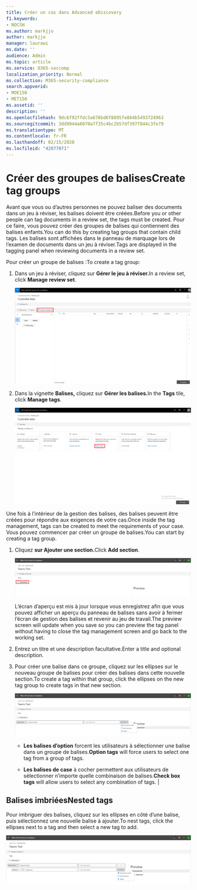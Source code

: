 ```yaml
---
title: Créer un cas dans Advanced eDiscovery
f1.keywords:
- NOCSH
ms.author: markjjo
author: markjjo
manager: laurawi
ms.date: ''
audience: Admin
ms.topic: article
ms.service: O365-seccomp
localization_priority: Normal
ms.collection: M365-security-compliance
search.appverid:
- MOE150
- MET150
ms.assetid: ''
description: ''
ms.openlocfilehash: 9dc6f92ffdc5a676bd6f8895fe884b5493724963
ms.sourcegitcommit: 3dd9944a6070a7f35c4bc2b57df397f844c3fe79
ms.translationtype: MT
ms.contentlocale: fr-FR
ms.lasthandoff: 02/15/2020
ms.locfileid: "42077071"
---
```

# <a name="create-tag-groups"></a><span data-ttu-id="a41fb-102">Créer des groupes de balises</span><span class="sxs-lookup"><span data-stu-id="a41fb-102">Create tag groups</span></span>

<span data-ttu-id="a41fb-103">Avant que vous ou d’autres personnes ne pouvez baliser des documents dans un jeu à réviser, les balises doivent être créées.</span><span class="sxs-lookup"><span data-stu-id="a41fb-103">Before you or other people can tag documents in a review set, the tags must be created.</span></span> <span data-ttu-id="a41fb-104">Pour ce faire, vous pouvez créer des groupes de balises qui contiennent des balises enfants.</span><span class="sxs-lookup"><span data-stu-id="a41fb-104">You can do this by creating tag groups that contain child tags.</span></span> <span data-ttu-id="a41fb-105">Les balises sont affichées dans le panneau de marquage lors de l’examen de documents dans un jeu à réviser.</span><span class="sxs-lookup"><span data-stu-id="a41fb-105">Tags are displayed in the tagging panel when reviewing documents in a review set.</span></span>

<span data-ttu-id="a41fb-106">Pour créer un groupe de balises :</span><span class="sxs-lookup"><span data-stu-id="a41fb-106">To create a tag group:</span></span>

1.  <span data-ttu-id="a41fb-107">Dans un jeu à réviser, cliquez sur **Gérer le jeu à réviser.**</span><span class="sxs-lookup"><span data-stu-id="a41fb-107">In a review set, click **Manage review set**.</span></span>

    ![Cliquez sur Gérer le jeu à réviser](../media/ED-managews.png)

2.  <span data-ttu-id="a41fb-109">Dans la vignette **Balises,** cliquez sur **Gérer les balises.**</span><span class="sxs-lookup"><span data-stu-id="a41fb-109">In the **Tags** tile, click **Manage tags**.</span></span>

    ![Cliquez sur Gérer les balises dans la vignette Balises](../media/ED-managetags.png)

<span data-ttu-id="a41fb-111">Une fois à l’intérieur de la gestion des balises, des balises peuvent être créées pour répondre aux exigences de votre cas.</span><span class="sxs-lookup"><span data-stu-id="a41fb-111">Once inside the tag management, tags can be created to meet the requirements of your case.</span></span> <span data-ttu-id="a41fb-112">Vous pouvez commencer par créer un groupe de balises.</span><span class="sxs-lookup"><span data-stu-id="a41fb-112">You can start by creating a tag group.</span></span>

1.  <span data-ttu-id="a41fb-113">Cliquez **sur Ajouter une section.**</span><span class="sxs-lookup"><span data-stu-id="a41fb-113">Click **Add section**.</span></span>

    ![Ajout d’un groupe de balises](../media/ED-addtagsection.png)

    <span data-ttu-id="a41fb-115">L’écran d’aperçu est mis à jour lorsque vous enregistrez afin que vous pouvez afficher un aperçu du panneau de balises sans avoir à fermer l’écran de gestion des balises et revenir au jeu de travail.</span><span class="sxs-lookup"><span data-stu-id="a41fb-115">The preview screen will update when you save so you can preview the tag panel without having to close the tag management screen and go back to the working set.</span></span>

2. <span data-ttu-id="a41fb-116">Entrez un titre et une description facultative.</span><span class="sxs-lookup"><span data-stu-id="a41fb-116">Enter a title and optional description.</span></span> 

3. <span data-ttu-id="a41fb-117">Pour créer une balise dans ce groupe, cliquez sur les ellipses sur le nouveau groupe de balises pour créer des balises dans cette nouvelle section.</span><span class="sxs-lookup"><span data-stu-id="a41fb-117">To create a tag within that group, click the ellipses on the new tag group to create tags in that new section.</span></span>
    
    ![Création de balises dans un groupe de balises](../media/ED-createtag.png)

   - <span data-ttu-id="a41fb-119">**Les balises d’option** forcent les utilisateurs à sélectionner une balise dans un groupe de balises.</span><span class="sxs-lookup"><span data-stu-id="a41fb-119">**Option tags** will force users to select one tag from a group of tags.</span></span>
   
   - <span data-ttu-id="a41fb-120">**Les balises de case** à cocher permettent aux utilisateurs de sélectionner n’importe quelle combinaison de balises.</span><span class="sxs-lookup"><span data-stu-id="a41fb-120">**Check box tags** will allow users to select any combination of tags.</span></span> |

## <a name="nested-tags"></a><span data-ttu-id="a41fb-121">Balises imbriées</span><span class="sxs-lookup"><span data-stu-id="a41fb-121">Nested tags</span></span>

<span data-ttu-id="a41fb-122">Pour imbriguer des balises, cliquez sur les ellipses en côté d’une balise, puis sélectionnez une nouvelle balise à ajouter.</span><span class="sxs-lookup"><span data-stu-id="a41fb-122">To nest tags, click the ellipses next to a tag and then select a new tag to add.</span></span>

![Imbriquement de balises](../media/ED-tagnesting.png)

